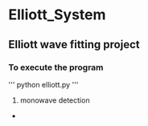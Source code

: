 # Elliott_System 
## Elliott wave fitting project
### To execute the program 
  '''
   python elliott.py
  '''
1. monowave detection 
  - 

